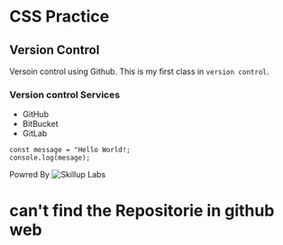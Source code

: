 # CSS Practice
## Version Control
Versoin control using Github. This is my first class in `version control`.

### Version control Services
* GitHub
* BitBucket
* GitLab

```
const message = "Hello World!;
console.log(mesage);
```

Powred By
![Skillup Labs](https://www.skilluplabs.com.au/skilluplabs_logo.jpg)
# can't find the Repositorie in github web
